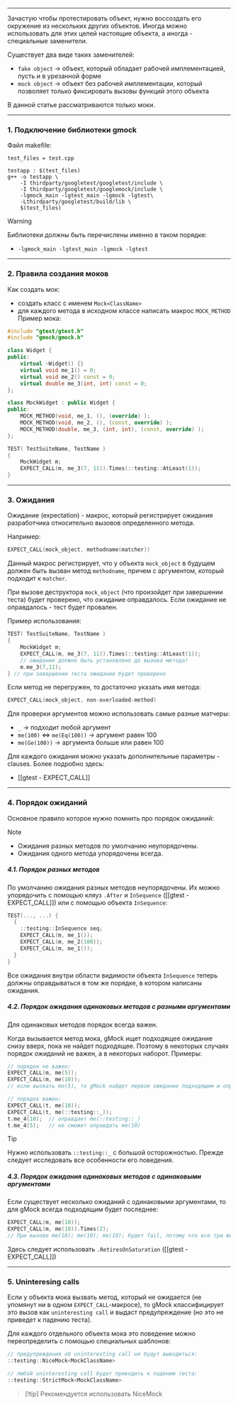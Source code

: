 ___
Зачастую чтобы протестировать объект, нужно воссоздать его окружение из нескольких других объектов. Иногда можно использовать для этих целей настоящие объекта, а иногда - специальные заменители.

Существует два виде таких заменителей:
- `fake object` -> объект, который обладает рабочей имплементацией, пусть и в урезанной форме
- `mock object` -> объект без рабочей имплементации, который позволяет только фиксировать вызовы функций этого объекта

В данной статье рассматриваются только моки.
___
### 1. Подключение библиотеки gmock

Файл makefile:
```make
test_files = test.cpp

testapp : $(test_files)
g++ -o testapp \
	-I thirdparty/googletest/googletest/include \
	-I thirdparty/googletest/googlemock/include \
	-lgmock_main -lgtest_main -lgmock -lgtest\
	-Lthirdparty/googletest/build/lib \
	$(test_files)
```

>[!warning]
>Библиотеки должны быть перечислены именно в таком порядке:
>- `-lgmock_main -lgtest_main -lgmock -lgtest`

___
### 2. Правила создания моков

Как создать мок:
- создать класс с именем `Mock<ClassName>`
- для каждого метода в исходном классе написать макрос `MOCK_METHOD`
Пример мока:
```cpp
#include "gtest/gtest.h"
#include "gmock/gmock.h"

class Widget {
public:
	virtual ~Widget() {}
	virtual void me_1() = 0;
	virtual void me_2() const = 0;
	virtual double me_3(int, int) const = 0;
};

class MockWidget : public Widget {
public:
	MOCK_METHOD(void, me_1, (), (override) );
	MOCK_METHOD(void, me_2, (), (const, override) );
	MOCK_METHOD(double, me_3, (int, int), (const, override) );
};

TEST( TestSuiteName, TestName )
{
	MockWidget m;
	EXPECT_CALL(m, me_3(7, 11)).Times(::testing::AtLeast(1));
}
```
___
### 3. Ожидания

Ожидание (expectation) - макрос, который регистрирует ожидания разработчика относительно вызовов определенного метода.

Например:
```cpp
EXPECT_CALL(mock_object, methodname(matcher))
```
Данный макрос регистрирует, что у объекта `mock_object` в будущем должен быть вызван метод `methodname`, причем с аргументом, который подходит к `matcher`.

При вызове деструктора `mock_object` (что произойдет при завершении теста) будет проверено, что ожидание оправдалось. Если ожидание не оправдалось - тест будет провален.

Пример использования:
```cpp
TEST( TestSuiteName, TestName )
{
	MockWidget m;
	EXPECT_CALL(m, me_3(7, 11)).Times(::testing::AtLeast(1));
	// ожидание должно быть установлено до вызова метода!
	m.me_3(7,11);
} // при завершении теста ожидание будет проверено
```

Если метод не перегружен, то достаточно указать имя метода:
```cpp
EXPECT_CALL(mock_object, non-overloaded-method)
```

Для проверки аргументов можно использовать самые разные матчеры:
- `_`  ->  подходит любой аргумент
- `me(100)` <=> `me(Eq(100))` -> аргумент равен 100
- `me(Ge(100))` -> аргумента больше или равен 100

Для каждого ожидания можно указать дополнительные параметры - clauses.
Более подробно здесь:
- [[gtest - EXPECT_CALL]]

___
### 4. Порядок ожиданий 

Основное правило которое нужно помнить про порядок ожиданий:
>[!note]
>- Ожидания разных методов по умолчанию неупорядочены.
>- Ожидания одного метода упорядочены всегда.
##### 4.1. Порядок разных методов

По умолчанию ожидания разных методов неупорядочены.
Их можно упорядочить с помощью кляуз `.After` и `InSequence` ([[gtest - EXPECT_CALL]]) или с помощью объекта `InSequence`:
```cpp
TEST(..., ...) {
  {
    ::testing::InSequence seq;
    EXPECT_CALL(m, me_1());
    EXPECT_CALL(m, me_2(100));
    EXPECT_CALL(m, me_1());
  }
}
```
Все ожидания внутри области видимости объекта `InSequence` теперь должны оправдываться в том же порядке, в котором написаны ожидания.
##### 4.2. Порядок ожидания одинаковых методов с разными аргументами

Для одинаковых методов порядок всегда важен.

Когда вызывается метод мока, gMock ищет подходящее ожидание снизу вверх, пока не найдет подходящее. Поэтому в некоторых случаях порядок ожиданий не важен, а в некоторых наборот. Примеры:
```cpp
// порядок не важен:
EXPECT_CALL(m, me(5));
EXPECT_CALL(m, me(10));
// если вызвать me(5), то gMock найдет первое ожидание подходящим и оправдает его.

// порядок важен:
EXPECT_CALL(t, me(10));
EXPECT_CALL(t, me(::testing::_));
t.me_4(10);  // оправдает me(::testing::_)
t.me_4(5);   // не сможет оправдать me(10)
```

>[!tip]
>Нужно использовать `::testing::_` с большой осторожностью. Прежде следует исследовать все особенности его поведения.

##### 4.3. Порядок ожидания одинаковых методов с одинаковыми аргументами

 Если существует несколько ожиданий с одинаковыми аргументами, то для gMock всегда подходящим будет последнее:
```cpp
EXPECT_CALL(m, me(10));
EXPECT_CALL(m, me(10)).Times(2);
// При вызове me(10); me(10); me(10); будет fail, потому что все три вызова упадут в последнее ожидание. Когда gMock ищет ожидания сверху вниз, пока не найдет подходящее.
```
Здесь следует использовать `.RetiresOnSaturation` ([[gtest - EXPECT_CALL]])

___
### 5. Uninteresing calls

Если у объекта мока вызвать метод, который не ожидается (не упомянут ни в одном `EXPECT_CALL`-макросе), то gMock классифицирует это вызов как `uninteresting call` и выдаст предупреждение (но это не приведет к падению теста).

Для каждого отдельного объекта мока это поведение можно переопределить с помощью специальных шаблонов:
```cpp
// предупреждения об uninteresting call не будут выводиться:
::testing::NiceMock<MockClassName>

// любой uninteresting call будет приводить к падению теста:
::testing::StrictMock<MockClassName>
```

>[!tip] Рекомендуется использовать NiceMock

